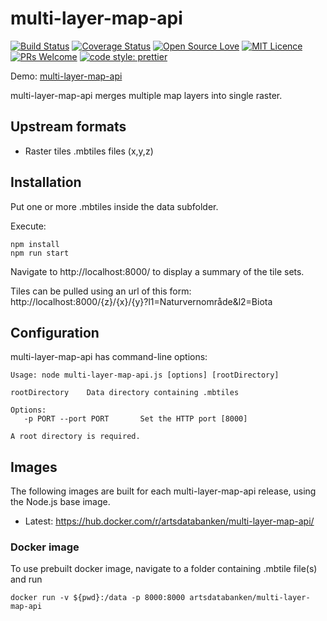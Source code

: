 # multi-layer-map-api

[![Build Status](https://travis-ci.org/Artsdatabanken/multi-layer-map-api.svg?branch=master)](https://travis-ci.org/Artsdatabanken/multi-layer-map-api)
[![Coverage Status](https://coveralls.io/repos/github/Artsdatabanken/multi-layer-map-api/badge.svg?branch=master)](https://coveralls.io/github/Artsdatabanken/multi-layer-map-api?branch=master)
[![Open Source Love](https://badges.frapsoft.com/os/v2/open-source.svg?v=103)](https://github.com/ellerbrock/open-source-badges/)
[![MIT Licence](https://badges.frapsoft.com/os/mit/mit.svg?v=103)](https://opensource.org/licenses/mit-license.php)
[![PRs Welcome](https://img.shields.io/badge/PRs-welcome-brightgreen.svg)](CONTRIBUTING.md#pull-requests)
[![code style: prettier](https://img.shields.io/badge/code_style-prettier-ff69b4.svg?style=flat-square)](https://github.com/prettier/prettier)

Demo: [multi-layer-map-api](https://multilag.artsdatabanken.no)

multi-layer-map-api merges multiple map layers into single raster.

## Upstream formats

- Raster tiles .mbtiles files (x,y,z)

## Installation

Put one or more .mbtiles inside the data subfolder.

Execute:

```
npm install
npm run start
```

Navigate to http://localhost:8000/ to display a summary of the tile sets.

Tiles can be pulled using an url of this form: http://localhost:8000/{z}/{x}/{y}?l1=Naturvernområde&l2=Biota

## Configuration

multi-layer-map-api has command-line options:

```
Usage: node multi-layer-map-api.js [options] [rootDirectory]

rootDirectory    Data directory containing .mbtiles

Options:
   -p PORT --port PORT       Set the HTTP port [8000]

A root directory is required.
```

## Images

The following images are built for each multi-layer-map-api release, using the Node.js base image.

- Latest: https://hub.docker.com/r/artsdatabanken/multi-layer-map-api/

### Docker image

To use prebuilt docker image, navigate to a folder containing .mbtile file(s) and run

```
docker run -v ${pwd}:/data -p 8000:8000 artsdatabanken/multi-layer-map-api
```
